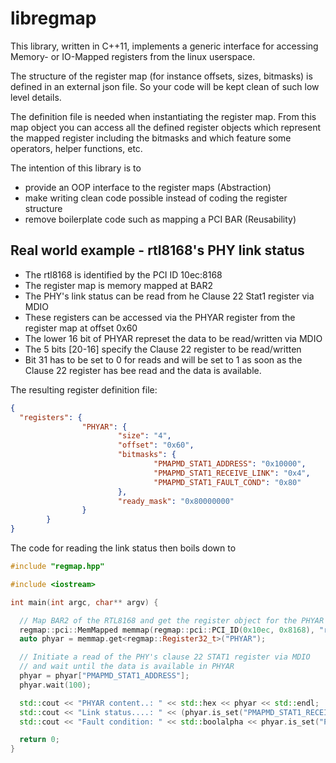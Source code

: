 # libregmap

This library, written in C++11, implements a generic interface for accessing Memory- or IO-Mapped registers from the linux userspace.

The structure of the register map (for instance offsets, sizes, bitmasks) is defined in an external json file. So your code will be kept clean of such low level details.

The definition file is needed when instantiating the register map. From this map object you can access all the defined register objects which represent the mapped register including the bitmasks and which feature some operators, helper functions, etc.

The intention of this library is to
* provide an OOP interface to the register maps (Abstraction)
* make writing clean code possible instead of coding the register structure
* remove boilerplate code such as mapping a PCI BAR (Reusability)

## Real world example - rtl8168's PHY link status

* The rtl8168 is identified by the PCI ID 10ec:8168
* The register map is memory mapped at BAR2
* The PHY's link status can be read from he Clause 22 Stat1 register via MDIO
* These registers can be accessed via the PHYAR register from the register map at offset 0x60
* The lower 16 bit of PHYAR represet the data to be read/written via MDIO
* The 5 bits [20-16] specify the Clause 22 register to be read/written
* Bit 31 has to be set to 0 for reads and will be set to 1 as soon as the Clause 22 register has bee read and the data is available.

The resulting register definition file:
``` json
{
  "registers": {
                "PHYAR": {
                        "size": "4",
                        "offset": "0x60",
                        "bitmasks": {
                                "PMAPMD_STAT1_ADDRESS": "0x10000",
                                "PMAPMD_STAT1_RECEIVE_LINK": "0x4",
                                "PMAPMD_STAT1_FAULT_COND": "0x80"
                        },
                        "ready_mask": "0x80000000"
                }
        }
}
```
The code for reading the link status then boils down to
``` c++
#include "regmap.hpp"

#include <iostream>

int main(int argc, char** argv) {

  // Map BAR2 of the RTL8168 and get the register object for the PHYAR register
  regmap::pci::MemMapped memmap(regmap::pci::PCI_ID(0x10ec, 0x8168), "rtl8168.json", regmap::pci::BAR2);
  auto phyar = memmap.get<regmap::Register32_t>("PHYAR");

  // Initiate a read of the PHY's clause 22 STAT1 register via MDIO
  // and wait until the data is available in PHYAR
  phyar = phyar["PMAPMD_STAT1_ADDRESS"];
  phyar.wait(100);

  std::cout << "PHYAR content..: " << std::hex << phyar << std::endl;
  std::cout << "Link status....: " << (phyar.is_set("PMAPMD_STAT1_RECEIVE_LINK") ? "UP" : "DOWN") << std::endl;
  std::cout << "Fault condition: " << std::boolalpha << phyar.is_set("PMAPMD_STAT1_FAULT_COND")  << std::endl;

  return 0;
}
```

